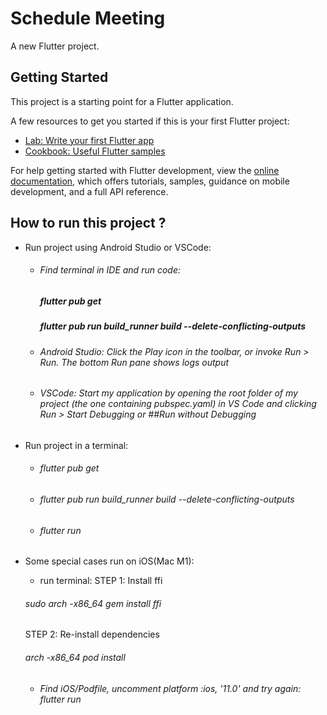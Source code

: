 # Schedule Meeting

A new Flutter project.

## Getting Started

This project is a starting point for a Flutter application.

A few resources to get you started if this is your first Flutter project:

- [Lab: Write your first Flutter app](https://docs.flutter.dev/get-started/codelab)
- [Cookbook: Useful Flutter samples](https://docs.flutter.dev/cookbook)

For help getting started with Flutter development, view the
[online documentation](https://docs.flutter.dev/), which offers tutorials,
samples, guidance on mobile development, and a full API reference.

## How to run this project ?
  - Run project using Android Studio or VSCode:
      + ###### Find terminal in IDE and run code: 
        ##### flutter pub get
        ##### flutter pub run build_runner build --delete-conflicting-outputs
      + ###### Android Studio: Click the Play icon in the toolbar, or invoke Run > Run. The bottom Run pane shows logs output
      + ###### VSCode: Start my application by opening the root folder of my project (the one containing pubspec.yaml) in VS Code and clicking Run > Start Debugging or ##Run without Debugging

  - Run project in a terminal:
    + ###### flutter pub get 
    + ###### flutter pub run build_runner build --delete-conflicting-outputs
    + ###### flutter run
    
  - Some special cases run on iOS(Mac M1): 
    +  run terminal: 
    STEP 1: Install ffi
    ###### sudo arch -x86_64 gem install ffi
    STEP 2: Re-install dependencies
    ###### arch -x86_64 pod install
    + ###### Find iOS/Podfile, uncomment platform :ios, '11.0' and try again: flutter run 

